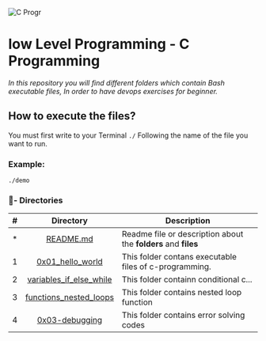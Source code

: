 ![C Progr](https://user-images.githubusercontent.com/125874545/226924053-bd9423a6-6b45-455a-b379-3dc084da0fd2.png)

# low Level Programming - C Programming

_In this repository you will find different folders which contain Bash executable files, In order to have devops exercises for beginner._

## How to execute the files?

You must first write to your Terminal `./` Following the name of the file you want to run.

### Example:
```
./demo
```

### :file_folder:- Directories

#|Directory|Description
---|:---:|---
*|[README.md](./README.md)| Readme file or description about the **folders** and __files__
1|[0x01_hello_world](./0x00-hello_world)|This folder contans executable files of c-programming.
2|[variables_if_else_while](./0x01-variables_if_else_while)|This folder containn conditional c...
3|[functions_nested_loops](./0x02-functions_nested_loops)|This folder contains nested loop function
4|[0x03-debugging](./0x03-debugging)|This folder contains error solving codes
